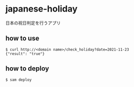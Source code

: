# japanese-holiday
日本の祝日判定を行うアプリ

## how to use
```
$ curl http://<domain name>/check_holiday?date=2021-11-23
{"result": "true"}
```

## how to deploy
```
$ sam deploy
```
